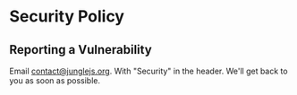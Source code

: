 # Security Policy

## Reporting a Vulnerability

Email contact@junglejs.org. With "Security" in the header. We'll get back to you as soon as possible.
